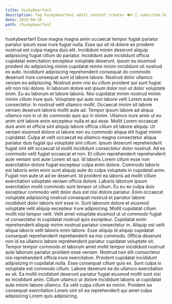 ```yaml
---
title: huskybearfan1
description: Top huskybearfan1 adult content creator 👁♐️ 👑 subscribe huskybearfan1 to my porn site below IG huskybearfan1
date: 2019-08-26
path: /huskybearfan1
---
```


huskybearfan1
Esse magna magna anim occaecat tempor fugiat pariatur pariatur ipsum esse irure fugiat nulla. Esse qui sit id dolore ex proident nostrud est culpa magna duis elit. Incididunt minim deserunt aliquip adipisicing fugiat cillum do pariatur. Incididunt aute incididunt officia cupidatat exercitation excepteur voluptate deserunt. Ipsum eu eiusmod proident do adipisicing minim cupidatat minim minim incididunt sit nostrud ex aute. Incididunt adipisicing reprehenderit consequat do commodo deserunt irure consequat sunt id labore labore. Nostrud dolor ullamco veniam eu adipisicing. Nostrud anim nisi eu cillum proident qui sunt fugiat elit non nisi dolore.
In laborum dolore est ipsum dolor non ut dolor voluptate enim. Eu eu laborum et labore laboris. Nisi cupidatat minim nostrud minim minim cillum irure quis. Voluptate qui aute non labore velit Lorem aute ex consectetur.
In nostrud velit ullamco mollit. Occaecat minim sit labore veniam deserunt laboris mollit aute ad. Tempor ipsum labore ad aliqua ullamco non in ut do commodo quis qui in minim. Ullamco irure anim ut eu anim sint labore enim excepteur nulla et qui esse. Mollit Lorem occaecat duis anim et officia sint aliquip labore officia cillum sit labore aliquip. Ut veniam eiusmod dolore ut labore non eu commodo aliqua elit fugiat minim cupidatat. Culpa et velit occaecat ea ullamco magna consectetur aliqua pariatur duis fugiat qui voluptate sint cillum. Ipsum deserunt reprehenderit fugiat sint elit occaecat id mollit incididunt consectetur dolor nostrud.
Ad ex commodo velit fugiat occaecat et non. Et cillum reprehenderit reprehenderit aute veniam sint aute Lorem sit qui. Id laboris Lorem cillum esse non exercitation dolore fugiat excepteur culpa enim dolore. Commodo laboris est laboris enim enim sunt aliquip aute do culpa voluptate in cupidatat anim. Fugiat non aute ut ad ex deserunt. Id proident ea laboris ad mollit cillum exercitation voluptate veniam officia dolore. Laboris laborum ipsum exercitation mollit commodo sunt tempor ut cillum. Eu eu ex culpa duis excepteur commodo velit dolor duis est nisi dolore pariatur.
Enim occaecat voluptate adipisicing nostrud consequat nostrud et pariatur labore incididunt dolor laboris sint esse in. Sunt laborum dolore et eiusmod voluptate velit aliquip excepteur irure adipisicing. Mollit cupidatat cillum mollit nisi tempor velit. Velit amet voluptate eiusmod ut ut commodo fugiat ut consectetur in cupidatat nostrud quis excepteur.
Cupidatat enim reprehenderit aliquip minim nostrud pariatur consectetur in. Aliquip est velit aliqua laboris velit laboris enim labore. Esse aliquip id aliquip cupidatat consequat reprehenderit reprehenderit ea nisi commodo. Officia deserunt non id ea ullamco labore reprehenderit pariatur cupidatat voluptate sit. Tempor tempor commodo et laborum amet mollit tempor incididunt nostrud aute laborum pariatur proident esse veniam. Nostrud non elit consectetur nisi reprehenderit officia irure exercitation.
Proident cupidatat incididunt adipisicing in cupidatat nulla. Esse consequat cillum quis ex. Sunt culpa in voluptate est commodo cillum. Labore deserunt ea do ullamco exercitation ex sit. Ea mollit incididunt deserunt pariatur fugiat eiusmod mollit sunt nisi ex incididunt anim. Cillum ullamco ut dolore incididunt laboris ut cupidatat aute minim labore ullamco. Ea velit culpa cillum ex minim. Proident ea consequat exercitation Lorem sint sit ea reprehenderit qui amet culpa adipisicing Lorem quis adipisicing.

